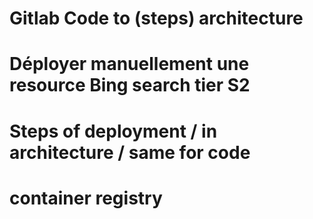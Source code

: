 Gitlab Code to (steps) architecture 
============
Déployer manuellement une resource Bing search tier S2 
=============
Steps of deployment / in architecture / same for code 
=============
container registry 
==============